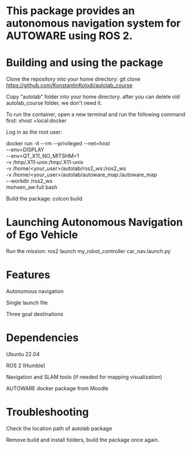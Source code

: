 # This package provides an autonomous navigation system for AUTOWARE using ROS 2.
# Building and using the package

Clone the repository into your home directory: git clone https://github.com/KonstantinKolodi/autolab_course

Copy "autolab" folder into your home directory. after you can delete old autolab_course folder, we don't need it.

To run the container, open a new terminal and run the following command first: xhost +local:docker

Log in as the root user:

docker run -it --rm --privileged --net=host \
  --env=DISPLAY \
  --env=QT_X11_NO_MITSHM=1 \
  -v /tmp/.X11-unix:/tmp/.X11-unix \
  -v /home/<your_user>/autolab/ros2_ws:/ros2_ws \
  -v /home/<your_user>/autolab/autoware_map:/autoware_map \
  --workdir /ros2_ws \
  mohsen_aw:full bash

Build the package: colcon build

# Launching Autonomous Navigation of Ego Vehicle

Run the mission: ros2 launch my_robot_controller car_nav.launch.py

# Features

Autonomous navigation

Single launch file

Three goal destinations

# Dependencies

Ubuntu 22.04

ROS 2 (Humble)

Navigation and SLAM tools (if needed for mapping visualization)

AUTOWARE docker package from Moodle

# Troubleshooting

Check the location path of autolab package

Remove build and install folders, build the package once again.
